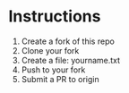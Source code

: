 # Instructions
1. Create a fork of this repo
2. Clone your fork
3. Create a file: yourname.txt
4. Push to your fork
5. Submit a PR to origin 